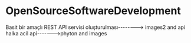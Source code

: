 # OpenSourceSoftwareDevelopment
Basit bir amaçlı REST API servisi oluşturulması--------> images2 and api
halka acil api------->phyton and images
